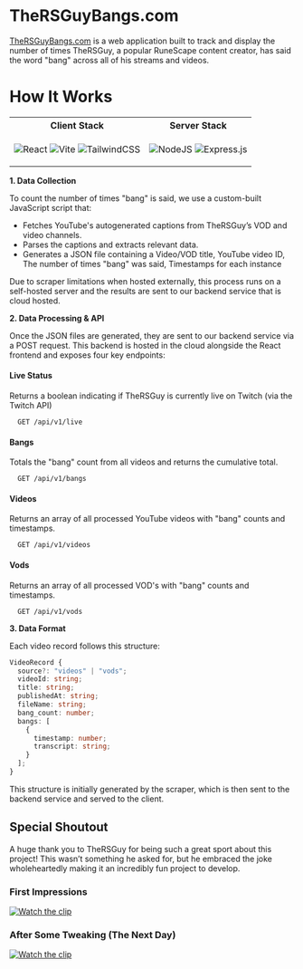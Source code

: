 # TheRSGuyBangs.com

[TheRSGuyBangs.com](https://TheRSGuyBangs.com/) is a web application built to track and display the number of times TheRSGuy, a popular RuneScape content creator, has said the word "bang" across all of his streams and videos.

# How It Works

<table>
<tr>
<th> Client Stack </th>
<th> Server Stack </th>
</tr>
<tr>
<td>

![React](https://img.shields.io/badge/react-%2320232a.svg?style=for-the-badge&logo=react&logoColor=%2361DAFB)
![Vite](https://img.shields.io/badge/vite-%23646CFF.svg?style=for-the-badge&logo=vite&logoColor=white)
![TailwindCSS](https://img.shields.io/badge/tailwindcss-%2338B2AC.svg?style=for-the-badge&logo=tailwind-css&logoColor=white)

</td>
<td>

![NodeJS](https://img.shields.io/badge/node.js-6DA55F?style=for-the-badge&logo=node.js&logoColor=white)
![Express.js](https://img.shields.io/badge/express.js-%23404d59.svg?style=for-the-badge&logo=express&logoColor=%2361DAFB)

</td>
</tr>
</table>

**1. Data Collection**

To count the number of times "bang" is said, we use a custom-built JavaScript script that:

- Fetches YouTube's autogenerated captions from TheRSGuy’s VOD and video channels.
- Parses the captions and extracts relevant data.
- Generates a JSON file containing a Video/VOD title, YouTube video ID, The number of times "bang" was said, Timestamps for each instance

Due to scraper limitations when hosted externally, this process runs on a self-hosted server and the results are sent to our backend service that is cloud hosted.

**2. Data Processing & API**

Once the JSON files are generated, they are sent to our backend service via a POST request. This backend is hosted in the cloud alongside the React frontend and exposes four key endpoints:

#### Live Status

Returns a boolean indicating if TheRSGuy is currently live on Twitch (via the Twitch API)

```http
  GET /api/v1/live
```

#### Bangs

Totals the "bang" count from all videos and returns the cumulative total.

```http
  GET /api/v1/bangs
```

#### Videos

Returns an array of all processed YouTube videos with "bang" counts and timestamps.

```http
  GET /api/v1/videos
```

#### Vods

Returns an array of all processed VOD's with "bang" counts and timestamps.

```http
  GET /api/v1/vods
```

**3. Data Format**

Each video record follows this structure:

```typescript
VideoRecord {
  source?: "videos" | "vods";
  videoId: string;
  title: string;
  publishedAt: string;
  fileName: string;
  bang_count: number;
  bangs: [
    {
      timestamp: number;
      transcript: string;
    }
  ];
}
```

This structure is initially generated by the scraper, which is then sent to the backend service and served to the client.

## Special Shoutout

A huge thank you to TheRSGuy for being such a great sport about this project! This wasn’t something he asked for, but he embraced the joke wholeheartedly making it an incredibly fun project to develop.

### First Impressions

[![Watch the clip](https://i.imgur.com/SFDmEZh.jpeg)](https://www.twitch.tv/thersguy/clip/FamousIntelligentMangetoutHoneyBadger-yH2wwDvbkhuOMAUc)

### After Some Tweaking (The Next Day)

[![Watch the clip](https://i.imgur.com/go380bI.jpeg)](https://www.twitch.tv/thersguy/clip/LuckyOpenMarjoramCorgiDerp-42QkcDBQ5G9dchz7)
